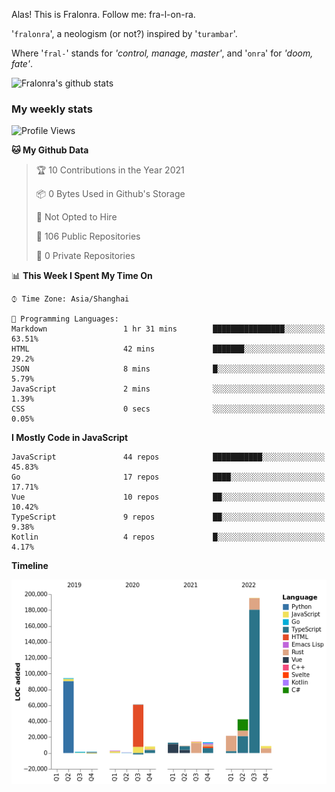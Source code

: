 Alas! This is Fralonra. Follow me: fra-l-on-ra.

'`fralonra`', a neologism (or not?) inspired by '`turambar`'.

Where '`fral-`' stands for *'control, manage, master'*, and '`onra`' for *'doom, fate'*.

![Fralonra's github stats](https://github-readme-stats.vercel.app/api?username=fralonra)

### My weekly stats

<!--START_SECTION:waka-->
![Profile Views](http://img.shields.io/badge/Profile%20Views-0-blue)

**🐱 My Github Data** 

> 🏆 10 Contributions in the Year 2021
 > 
> 📦 0 Bytes Used in Github's Storage 
 > 
> 🚫 Not Opted to Hire
 > 
> 📜 106 Public Repositories 
 > 
> 🔑 0 Private Repositories  
 > 
📊 **This Week I Spent My Time On** 

```text
⌚︎ Time Zone: Asia/Shanghai

💬 Programming Languages: 
Markdown                 1 hr 31 mins        ████████████████░░░░░░░░░   63.51% 
HTML                     42 mins             ███████░░░░░░░░░░░░░░░░░░   29.2% 
JSON                     8 mins              █░░░░░░░░░░░░░░░░░░░░░░░░   5.79% 
JavaScript               2 mins              ░░░░░░░░░░░░░░░░░░░░░░░░░   1.39% 
CSS                      0 secs              ░░░░░░░░░░░░░░░░░░░░░░░░░   0.05%

```

**I Mostly Code in JavaScript** 

```text
JavaScript               44 repos            ███████████░░░░░░░░░░░░░░   45.83% 
Go                       17 repos            ████░░░░░░░░░░░░░░░░░░░░░   17.71% 
Vue                      10 repos            ██░░░░░░░░░░░░░░░░░░░░░░░   10.42% 
TypeScript               9 repos             ██░░░░░░░░░░░░░░░░░░░░░░░   9.38% 
Kotlin                   4 repos             █░░░░░░░░░░░░░░░░░░░░░░░░   4.17%

```


**Timeline**

![Chart not found](https://raw.githubusercontent.com/fralonra/fralonra/master/charts/bar_graph.png) 


<!--END_SECTION:waka-->